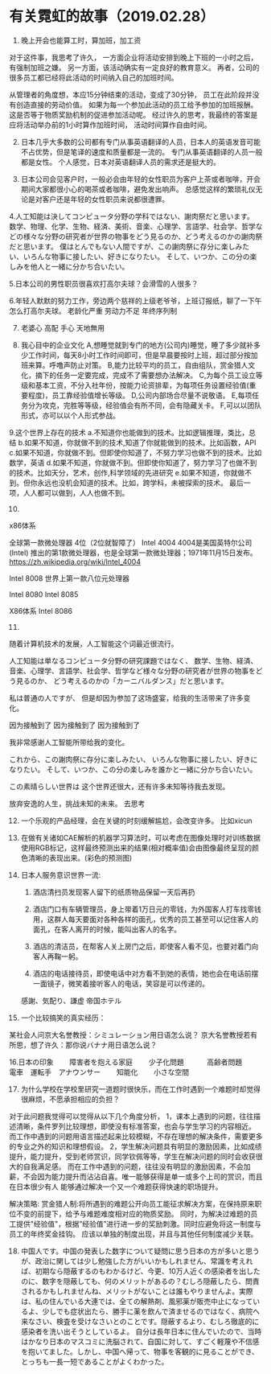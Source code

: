 # 有关霓虹的故事（2019.02.28）
1. 晚上开会也能算工时，算加班，加工资

对于这件事，我思考了许久，
一方面企业将活动安排到晚上下班的一小时之后，有强制加班之嫌。
另一方面，该活动确实有一定良好的教育意义。
再者，公司的很多员工都已经将此活动的时间纳入自己的加班时间。

从管理者的角度想，本应15分钟结束的活动，变成了30分钟，
员工在此阶段并没有创造直接的劳动价值。
如果为每一个参加此活动的员工给予参加的加班报酬。
这是否等于物质奖励机制的促进参加活动呢。
经过许久的思考，我最终的答案是应将活动举办前的1小时算作加班时间，
活动时间算作自由时间。

2. 日本几乎大多数的公司都有专门从事英语翻译的人员，日本人的英语发音可能不占优势，但是笔译的速度和质量都是一流的。
专门从事英语翻译的人员一般都是女性。
个人感觉，日本对英语翻译人员的需求还是挺大的。

3. 日本公司会见客户时，一般必会由年轻的女性职员为客户上茶或者咖啡，开会期间大家都很小心的喝茶或者咖啡，避免发出响声。
总感觉这样的繁琐礼仪无论是对客户还是年轻的女性职员来说都很遭罪。
 
4.人工知能は決してコンピュータ分野の学科ではない、謝肉祭だと思います。
数学、物理、化学、生物、経済、美術、音楽、心理学、言語学、社会学、哲学などの様々な分野の研究者が世界の物事をどう見るのか、どう考えるのかの謝肉祭だと思います。
僕はとんでもない人間ですが、この謝肉祭に存分に楽しみたい、いろんな物事に接したい、好きになりたい。
そして、いつか、この分の楽しみを他人と一緒に分かち合いたい。

5.日本公司的男性职员很喜欢打高尔夫球？会滑雪的人很多？

6.年轻人默默的努力工作，旁边两个慈祥的上级老爷爷，上班订报纸，聊了一下午怎么打高尔夫球。
老龄化严重
劳动力不足
年终序列制

7. 老婆心
   高配
   手心
   天地無用

8. 我心目中的企业文化
A,想睡觉就到专门的地方(公司内)睡觉，睡了多少就补多少工作时间，每天8小时工作时间即可，但是早晨要按时上班，超过部分按加班来算。呼噜声防止对策。
B,能力比较平均的员工，自由组队，赏金猎人文化，摘下的任务一定要完成，完成不了需要想办法解决。
C,为每个员工设立等级和基本工资，不分入社年份，按能力论资排辈，为每项任务设置经验值(重要程度)，员工靠经验值增长等级。
D,公司内部场合尽量不说敬语。
E,每项任务分为攻克，完胜等等级，经验值会有所不同，会有隐藏关卡。
F,可以以团队形式，亦可以以个人形式参战。


9.这个世界上存在的技术
a.不知道你也能做到的技术。比如逻辑推理，类比，总结
b.如果不知道，你就做不到的技术,知道了你就能做到的技术。比如函数，API
c.如果不知道，你就做不到。但即使你知道了，不努力学习也做不到的技术。比如数学，英语
d.如果不知道，你就做不到。但即使你知道了，努力学习了也做不到的技术。比如天分，艺术，创作,科学领域的先进研究
e.如果不知道，你就做不到。但你永远也没机会知道的技术。比如，跨学科，未被探索的技术。
最后一项，人人都可以做到，人人也做不到。



10.
x86体系

全球第一款微处理器 4位（2位就智障了） Intel 4004
4004是美国英特尔公司 (Intel) 推出的第1款微处理器，也是全球第一款微处理器；1971年11月15日发布。
https://zh.wikipedia.org/wiki/Intel_4004

Intel 8008
世界上第一款八位元处理器

Intel 8080
Intel 8085

X86体系
Intel 8086







11.
随着计算机技术的发展，人工智能这个词最近很流行。

人工知能は単なるコンピュータ分野の研究課題ではなく、
数学、生物、経済、音楽、心理学、言語学、社会学、哲学など様々な分野の研究者が世界の物事をどう見るのか、
どう考えるのかの「カーニバルダンス」だと思います。
 
私は普通の人ですが、
但是却因为参加了这场盛宴，给我的生活带来了许多变化。

因为接触到了
因为接触到了
因为接触到了

我非常感谢人工智能所带给我的变化。

これから、この謝肉祭に存分に楽しみたい、
いろんな物事に接したい、好きになりたい。 
そして、いつか、この分の楽しみを誰かと一緒に分かち合いたい。

この素晴らしい世界は
这个世界还很大，还有许多未知等待我去发现。

放弃安逸的人生，挑战未知的未来。
去思考

12. 一个乐观的产品经理，会在关键的时刻缓解尴尬，会改变许多。
    比如xicun
    
13. 在做有关诸如CAE解析的机器学习算法时，可以考虑在图像处理时对训练数据使用RGB标记，这样最终预测出来的结果(相对概率值)会由图像最终呈现的颜色清晰的表现出来。(彩色的预测图)


14. 日本人服务意识世界一流:

     1. 酒店清扫员发现客人留下的纸质物品保留一天后再扔
     
     2. 酒店门口有车辆管理员，身上带着1万日元的零钱，为外国客人打车找零钱用，这群人每天要面对各种各样的面孔，优秀的员工甚至可以记住客人的面孔，在客人离开的时候，能叫出客人的名字。
     
     3. 酒店的清洁员，在帮客人关上房门之后，即使客人看不见，也要对着门向客人再鞠一躬。
     
     4. 酒店的电话接待员，即使电话中对方看不到她的表情，她也会在电话前摆一面镜子，微笑着接听客人的电话，笑容是可以传递的。
     
     感謝、気配り、謙虚
     帝国ホテル



15. 一个比较搞笑的真实经历：

某社会人问京大名誉教授：シミュレーション用日语怎么说？
京大名誉教授若有所思，想了许久：那你说バナナ用日语怎么说？


16.日本の印象　　
障害者を抱える家庭　　
少子化問題　　　
高齢者問題　　
電車　運転手　アナウンサー　　
知能化　　
小さな空間　　
　
 
17. 为什么学校在学校里研究一道题时很快乐，而在工作时遇到一个难题时却觉得很麻烦，不愿承担相应的负担？


对于此问题我觉得可以觉得从以下几个角度分析，
1，课本上遇到的问题，往往描述清晰，条件罗列比较理想，即使没有标准答案，也会与学生学习的内容相近。
而工作中遇到的问题用语言描述起来比较模糊，不存在理想的解决条件，需要更多的专业之外的知识和理想假设。
2，学生解决问题具有明显的激励因素，比如成绩提升，能力提升，受到老师赏识，同学钦佩等等，学生在解决问题的同时会收获很大的自我满足感。
而在工作中遇到的问题，往往没有明显的激励因素，不会加薪，不会因为能力提升而沾沾自喜。唯一能够获得是单一或多个上司的赏识，而且在日本很少有人
能够通过解决一个又一个难题获得快速的职场提升。

解决策略: 赏金猎人制:将所遇到的难题公开向员工能征求解决方案，在保持原来职位不变的前提下，给予与难题难度相对应的物质奖励。
         同时，为解决过难题的员工提供"经验值"，根据”经验值”进行进一步的奖励刺激。同时应避免将这一制度与员工的年终奖金挂钩。
         应该以单独的制度出现，并且与其他任何制度减少关联。


18. 中国人です。中国の発表した数字について疑問に思う日本の方が多いと思うが、政治に関しては少し勉強した方がいいかもしれません、常識を考えれば、初期なら隠蔽するのもわかるけど、今更、10万人近くの感染者を出したのに、数字を隠蔽しても、何のメリットがあるの？むしろ隠蔽したら、問責されるかもしれませんね、メリットがないことは誰もやりませんよ。実際は、私の住んでいる大連では、全ての解熱剤、風邪薬が販売中止になっているよ、少しでも症状出たら、勝手に薬を飲んで済ませるのではなく、病院へ来なさい、検査を受けなさいとのことです。隠蔽するより、むしろ徹底的に感染者を洗い出そうとしているよ。
自分は長年日本に住んでいたので、当時はかなり日本のマスコミに洗脳されて、自国に対して、すごく軽蔑や不信感を抱いてました。しかし、中国へ帰って、物事を客観的に見ることができ、とっちも一長一短であることがよくわかった。









